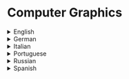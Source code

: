 # Computer Graphics

<details>
  <summary>English</summary>
  
  ### Materials
- [Wikipedia](https://en.wikipedia.org/wiki/Computer_graphics_(computer_science))
- [Tutorialspoint](https://www.tutorialspoint.com/computer_graphics/)
- [Cornell University](http://www.graphics.cornell.edu/online/tutorial/)
- [Geeks for Geeks](https://www.geeksforgeeks.org/computer-graphics-2/)
- [Explain That Stuff](https://www.explainthatstuff.com/computer-graphics.html)
- [Stanford Computer Graphics](https://graphics.stanford.edu/)
- [Graphics Programming Projects](http://graphicscodex.com/projects/projects/index.html)
- [MIT 6.837](https://ocw.mit.edu/courses/electrical-engineering-and-computer-science/6-837-computer-graphics-fall-2012/)
- [Columbia Computer Graphics Group](http://www.cs.columbia.edu/cg/pubs.php)
- [Gabriel Gambetta](http://www.gabrielgambetta.com/computer-graphics-from-scratch/table-of-contents.html)
- [KU Leuven](http://graphics.cs.kuleuven.be/publications.html)
- [UWaterloo](http://www.cgl.uwaterloo.ca/courses.html)
- [University of Freiburg](https://cg.informatik.uni-freiburg.de/publications.htm)
- [NPTEL](https://nptel.ac.in/courses/106106090/)
- [CSC 418](https://github.com/alecjacobson/computer-graphics-csc418)
- [CS4620-4621](https://www.cs.cornell.edu/courses/cs4620/2014fa/index.shtml)
- [Computer Graphics and Geometry Lab](https://lgg.epfl.ch/publications.php)
- [CG TU Wien](https://www.cg.tuwien.ac.at/)
- [CS 307](https://cs.wellesley.edu/~cs307/)
- [Max Planck Institut](https://www.mpi-inf.mpg.de/departments/computer-graphics/publications/)
- [CS384G](https://www.cs.utexas.edu/users/fussell/courses/cs384g/schedule.shtml)
- [CSCI 441](http://cs-courses.mines.edu/csci441/resources.html)
- [CS 4300/5310](https://course.ccs.neu.edu/cs5310sp13/readings.html)
- [CG Resources](http://kesen.realtimerendering.com/)
- [CS447/547](https://web.cecs.pdx.edu/~fliu/courses/cs447/)
- [Carnegie Mellon Graphics](http://graphics.cs.cmu.edu/)
- [2IV60 Computer graphics](https://www.win.tue.nl/~vanwijk/2IV60/)
- [Graphics, Geometry & Multimedia](https://www.graphics.rwth-aachen.de/course/155/)
- [Saarland University](https://graphics.cg.uni-saarland.de/publications/)
- [Intechopen](https://www.intechopen.com/books/computer-graphics)
- [Lund University](http://cs.lth.se/edaf80/lectures/)
- [COMP 175](http://www.cs.tufts.edu/comp/175/)
- [Charles University](https://cgg.mff.cuni.cz/publikace.en.php)
- [Computer Graphics and Visualization](https://graphics.tudelft.nl/publications/)
- [UC Berkeley](http://graphics.berkeley.edu/papers/index.html)
- [Introduction to Computer Graphics](https://math.hws.edu/graphicsbook/)
- [Computer Graphics from Scratch](https://www.scratchapixel.com/)
- [TU Braunschweig](https://graphics.tu-bs.de/publications)
- [Journal of Computer Graphics Techniques](http://jcgt.org/)
- [Introduction to Computer Graphics](https://math.hws.edu/eck/cs424/downloads/graphicsbook-linked.pdf)
- [A Short Intro to Computer Graphics](https://people.csail.mit.edu/fredo/Depiction/1_Introduction/reviewGraphics.pdf)
- [Fundamentals of Computer Graphics](http://personal.ee.surrey.ac.uk/Personal/J.Collomosse/pubs/cm20219.pdf)
- [History of Computer Graphics](https://graphics.stanford.edu/courses/cs248-02/History-of-graphics/History-of-graphics.pdf)
- [Intro Graphics](https://www.inf.ed.ac.uk/teaching/courses/cg/Web/intro_graphics.pdf)
- [Computer Graphics & Image Processing](https://www.cl.cam.ac.uk/teaching/1998/CGraphIP/cgip.pdf)
- [CS 217 Princeton](https://www.cs.princeton.edu/courses/archive/spr02/cs217/lectures/)
- [A Model of Visual Masking](http://web.cse.ohio-state.edu/~parent.1/classes/782/Papers/Ferwerda97Alt.pdf)
- [Using Color Effectively in CG](https://www.engr.colostate.edu/ECE666/Handouts/WritingPapers/UsingColorEffectively.pdf)
- [Advanced Concepts in CG](http://www.cse.iitm.ac.in/~vplab/courses/CG/PDF/MISC_TOPICS.pdf)
- [Illumination Models and Shading](https://www.cs.tau.ac.il/~dcor/Graphics/pdf.slides/shading13.pdf)
- [Graphics Architecture](https://www2.cs.duke.edu/courses/cps124/fall01/notes/15_hardware/notes.pdf)
- [Geometric Tools for CG](http://lib.ysu.am/open_books/312121.pdf)
- [Computer Graphics Presentation](https://www.csie.ntu.edu.tw/~cyy/courses/csit/10spring/graphics.pdf)
- [CG - An Object Oriented Approach](https://doras.dcu.ie/19191/1/Paul_O%27Connell_20130621093457.pdf)
- [Intro to Visualization and CG](https://www.kth.se/social/files/55ef2619f27654701b4c8e87/01_Introduction.pdf)
- [Overview of 3D Computer Graphics](https://people.cs.clemson.edu/~dhouse/courses/405/notes/3d-survey.pdf)
- [CS559: Computer Graphics](http://pages.cs.wisc.edu/~lizhang/courses/cs559-2010s/syllabus/02-15-morphing/morphing.pdf)
- [3D Graphics: Crash Course](https://www.youtube.com/watch?v=TEAtmCYYKZA)
- [A Brief History of Graphics](https://www.youtube.com/watch?v=QyjyWUrHsFc)
- [Introduction to CG](https://www.youtube.com/watch?v=01YSK5gIEYQ&amp;list=PL_w_qWAQZtAZhtzPI5pkAtcUVgmzdAP8g)
- [The True Power of the Matrix](https://www.youtube.com/watch?v=vQ60rFwh2ig)
- [MIT 6.837](https://www.youtube.com/watch?v=E1-_15Vfddk&amp;list=PLkHIj5SCfn3_PCotoqTetMpJc_jkpkgLt)
- [CG Course](https://www.youtube.com/watch?v=m5YbqpL7BIY&amp;list=PLLOxZwkBK52DkMLAYhRLA_VtePq5wW_N4)
- [Awesome Graphics](https://github.com/ericjang/awesome-graphics)
- [Three.js Introduction](https://threejs.org/docs/#manual/en/introduction/Creating-a-scene)
</details>

<details>
  <summary>German</summary>
  
  ### Materials
- [LMU](https://www.medien.ifi.lmu.de/lehre/ss13/cg1/)
- [Computergrafik](https://www.cs.umd.edu/~zwicker/courses/computergraphics/03_Projection.pdf)
- [Perspectives in CG](https://www.st.cs.uni-saarland.de/edu/perspektiven/seidel.pdf)
- [Computergrafik, Universität Osnabrück](http://www-lehre.inf.uos.de/~cg/2010/PDF/skript.pdf)
- [Computergrafik und Farbmetrik](http://farbe.li.tu-berlin.de/BUA4BF.PDF)
</details>

<details>
  <summary>Italian</summary>
  
  ### Materials
- [Computer Grafica](https://www.accademiadicatania.com/admin/upload/file/3p8i_APPUNTI_COMPUTER_ART.pdf)
- [Matematica e Computer Grafica](http://www.matematica.it/impedovo/articoli/Matematica%20e%20computer%20grafica.pdf)
- [Presentazione](http://www.uccellacci.it/download_corso_grafica_2007/presentazione_def_compressa.pdf)
- [Manuale di Grafica Digitale](https://www.uniroma1.it/sites/default/files/allegati/Manualegraficadigitale_150515.pdf)
</details>

<details>
  <summary>Portuguese</summary>
  
  ### Materials
- [Prof Fernando de Siqueira](https://sites.google.com/site/profferdesiqueiracompgrafica/)
- [Prof Márcio Pinho](http://www.inf.pucrs.br/pinho/CG/Aulas/Intro/intro.htm)
- [História da Computação Gráfica](https://edisciplinas.usp.br/pluginfile.php/3332345/mod_resource/content/1/Aula05-Hist%C3%B3ria%20da%20Computa%C3%A7%C3%A3o%20Gr%C3%A1fica.pdf)
- [Universidade Federal de Alagoas](http://www.im.ufal.br/professor/thales/icg/Aula1.pdf)
- [Introdução à Computação Gráfica](https://www.inf.pucrs.br/manssour/Publicacoes/TutorialSib2006.pdf)
- [Histórico e Aplicações da Computação Gráfica](http://www.inf.ufsc.br/~aldo.vw/grafica/apostilas/apostilaport.pdf)
- [Cores em CG](http://www.univasf.edu.br/~jorge.cavalcanti/comput_graf06_Cores.pdf)
- [Apresentação Luiz Velho](https://www.visgraf.impa.br/Data/RefBib/PS_PDF/t9/cg-ensino.pdf)
- [Computação Gráfica UNIVESP](https://www.youtube.com/watch?v=x7yTi91Sz_Q&amp;list=PLxI8Can9yAHeyMkv9I9msYWrC1YPBJW0p)
</details>

<details>
  <summary>Russian</summary>
  
  ### Materials
- [Wikibook](https://ru.wikibooks.org/wiki/%D0%9F%D0%BE%D0%BB%D0%BA%D0%B0:%D0%9A%D0%BE%D0%BC%D0%BF%D1%8C%D1%8E%D1%82%D0%B5%D1%80%D0%BD%D0%B0%D1%8F_%D0%B3%D1%80%D0%B0%D1%84%D0%B8%D0%BA%D0%B0)
- [Grafika](http://grafika.me/)
- [CG Study Book](http://portal.tpu.ru:7777/SHARED/j/JBOLOTOVA/academic/ComputerGraphics/CGStudyBook.pdf)
- [Postnov](http://ng-kg.kpi.ua/files/postnov_compgr.pdf)
- [CG3](http://cph.phys.spbu.ru/documents/First/CG3.pdf)
</details>

<details>
  <summary>Spanish</summary>
  
  ### Materials
- [Introducción a la Computación Gráfica](https://www.fing.edu.uy/inco/cursos/compgraf/)
- [Introducción a la Computación Gráfica](https://www.fing.edu.uy/inco/cursos/compgraf/Clases/2012/04-Hardware%20Grafico.pdf)
</details>